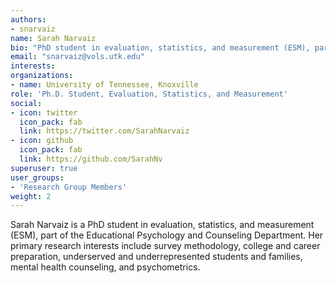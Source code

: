```yaml
---
authors:
- snarvaiz
name: Sarah Narvaiz
bio: "PhD student in evaluation, statistics, and measurement (ESM), part of the Educational Psychology and Counseling Department"
email: "snarvaiz@vols.utk.edu"
interests:
organizations:
- name: University of Tennessee, Knoxville
role: 'Ph.D. Student, Evaluation, Statistics, and Measurement'
social:
- icon: twitter
  icon_pack: fab
  link: https://twitter.com/SarahNarvaiz
- icon: github
  icon_pack: fab
  link: https://github.com/SarahNv
superuser: true
user_groups:
- 'Research Group Members'
weight: 2
---
```


Sarah Narvaiz is a PhD student in evaluation, statistics, and measurement (ESM), part of the Educational Psychology and Counseling Department. Her primary research interests include survey methodology, college and career preparation, underserved and underrepresented students and families, mental health counseling, and psychometrics.
<br>
<br>
<br>
<br>
<br>


